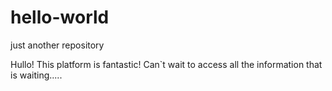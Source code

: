 # hello-world
just another repository


Hullo! This platform is fantastic! Can`t wait to access all
the information that is waiting.....

